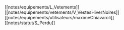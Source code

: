 [[notes/equipements/L_Vetements]] [[notes/equipements/vetements/V_VestesHiverNoires]] [[notes/equipements/utilisateurs/maximeChiavaroli]][[notes/statut/S_Perdu]]